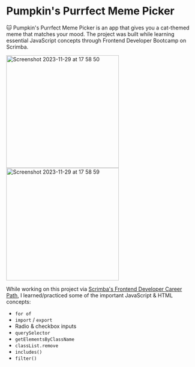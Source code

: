 # Pumpkin's Purrfect Meme Picker

🐱 Pumpkin's Purrfect Meme Picker is an app that gives you a cat-themed meme that matches your mood. The project was built while learning essential JavaScript concepts through Frontend Developer Bootcamp on Scrimba.

<img width="300" alt="Screenshot 2023-11-29 at 17 58 50" src="https://github.com/lucieyarish/meme-picker/assets/79669599/7d20d1ab-ebc0-4dbb-b542-cc4d65d17b9b">
<img width="300" alt="Screenshot 2023-11-29 at 17 58 59" src="https://github.com/lucieyarish/meme-picker/assets/79669599/790eebf8-4832-47bc-bb07-4ab085a5a1f2">

While working on this project via [Scrimba's Frontend Developer Career Path](https://scrimba.com/learn/frontend), I learned/practiced some of the important JavaScript & HTML concepts:

- `for of`
- `import` / `export`
- Radio & checkbox inputs
- `querySelector`
- `getElementsByClassName`
- `classList.remove`
- `includes()`
- `filter()`
